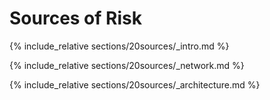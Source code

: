 # Sources of Risk

{% include_relative sections/20sources/_intro.md %}

{% include_relative sections/20sources/_network.md %}

{% include_relative sections/20sources/_architecture.md %}

